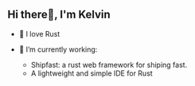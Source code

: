  ## Hi there👋, I'm Kelvin 

 - 🦀 I love Rust
   
 - 🔭 I’m currently working:
   - Shipfast: a rust web framework for shiping fast.
   - A lightweight and simple IDE for Rust

<!--
**incrediblemhi/incrediblemhi** is a ✨ _special_ ✨ repository because its `README.md` (this file) appears on your GitHub profile.

Here are some ideas to get you started:

- 🔭 I’m currently working on ...
- 🌱 I’m currently learning ...
- 👯 I’m looking to collaborate on ...
- 🤔 I’m looking for help with ...
- 💬 Ask me about ...
- 📫 How to reach me: ...
- 😄 Pronouns: ...
- ⚡ Fun fact: ...
-->
